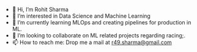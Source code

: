 - 👋 Hi, I’m Rohit Sharma
- 👀 I’m interested in Data Science and Machine Learning
- 🌱 I’m currently learning MLOps and creating pipelines for production in ML.
- 💞️ I’m looking to collaborate on ML related projects regarding racing;.
- 📫 How to reach me: Drop me a mail at r49.sharma@gmail.com

<!---
Apexinsideapex/Apexinsideapex is a ✨ special ✨ repository because its `README.md` (this file) appears on your GitHub profile.
You can click the Preview link to take a look at your changes.
--->
